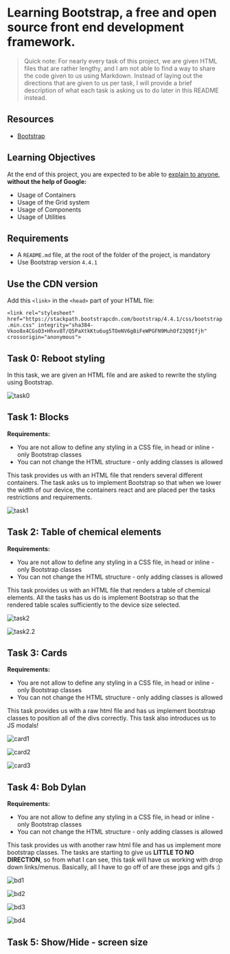 # Learning Bootstrap, a free and open source front end development framework.  

> Quick note: For nearly every task of this project, we are given HTML files that are rather lengthy, and I am not able to find a way to share the code given to us using Markdown. Instead of laying out the directions that are given to us per task, I will provide a brief description of what each task is asking us to do later in this README instead.  

## Resources  
- [Bootstrap](https://intranet.hbtn.io/rltoken/II-u9lliwceVN22GaMLfmA)  
  
## Learning Objectives
At the end of this project, you are expected to be able to [explain to anyone](https://intranet.hbtn.io/rltoken/v8AsBqDPcmZA5MKRkNRJRg), **without the help of Google:**  
- Usage of Containers  
- Usage of the Grid system  
- Usage of Components  
- Usage of Utilities  
  
## Requirements  
- A ```README.md``` file, at the root of the folder of the project, is mandatory  
- Use Bootstrap version ```4.4.1```  
  

## Use the CDN version  
Add this ```<link>``` in the ```<head>``` part of your HTML file:  
  
```<link rel="stylesheet" href="https://stackpath.bootstrapcdn.com/bootstrap/4.4.1/css/bootstrap.min.css" integrity="sha384-Vkoo8x4CGsO3+Hhxv8T/Q5PaXtkKtu6ug5TOeNV6gBiFeWPGFN9MuhOf23Q9Ifjh" crossorigin="anonymous">```  
  
## Task 0: Reboot styling  
In this task, we are given an HTML file and are asked to rewrite the styling using Bootstrap. 
   
![task0](https://github.com/tayloradam1999/holbertonschool-web_front_end/blob/main/0x00-Bootstrap/readme_assets/task0.jpg)  

## Task 1: Blocks  
**Requirements:**  
- You are not allow to define any styling in a CSS file, in head or inline - only Bootstrap classes  
- You can not change the HTML structure - only adding classes is allowed  
  
This task provides us with an HTML file that renders several different containers. The task asks us to implement Bootstrap so that when we lower the width of our device, the containers react and are placed per the tasks restrictions and requirements.  
  
![task1](https://github.com/tayloradam1999/holbertonschool-web_front_end/blob/main/0x00-Bootstrap/readme_assets/task1.gif)  

## Task 2: Table of chemical elements  
**Requirements:**  
- You are not allow to define any styling in a CSS file, in head or inline - only Bootstrap classes  
- You can not change the HTML structure - only adding classes is allowed  
  
This task provides us with an HTML file that renders a table of chemical elements. All the tasks has us do is implement Bootstrap so that the rendered table scales sufficiently to the device size selected.  
  
![task2](https://github.com/tayloradam1999/holbertonschool-web_front_end/blob/main/0x00-Bootstrap/readme_assets/task2.png)  
  
![task2.2](https://github.com/tayloradam1999/holbertonschool-web_front_end/blob/main/0x00-Bootstrap/readme_assets/task2.2.gif)  
  
## Task 3: Cards  
**Requirements:**  
- You are not allow to define any styling in a CSS file, in head or inline - only Bootstrap classes  
- You can not change the HTML structure - only adding classes is allowed  

This task provides us with a raw html file and has us implement bootstrap classes to position all of the divs correctly. This task also introduces us to JS modals!  
  
![card1](https://github.com/tayloradam1999/holbertonschool-web_front_end/blob/main/0x00-Bootstrap/readme_assets/card1.png)  
  
![card2](https://github.com/tayloradam1999/holbertonschool-web_front_end/blob/main/0x00-Bootstrap/readme_assets/card2.png)  
  
![card3](https://github.com/tayloradam1999/holbertonschool-web_front_end/blob/main/0x00-Bootstrap/readme_assets/card3.gif)  
  
## Task 4: Bob Dylan  
**Requirements:**  
- You are not allow to define any styling in a CSS file, in head or inline - only Bootstrap classes  
- You can not change the HTML structure - only adding classes is allowed
  
This task provides us with another raw html file and has us implement more bootstrap classes. The tasks are starting to give us **LITTLE TO NO DIRECTION**, so from what I can see, this task will have us working with drop down links/menus. Basically, all I have to go off of are these jpgs and gifs :)  
  
![bd1](https://github.com/tayloradam1999/holbertonschool-web_front_end/blob/main/0x00-Bootstrap/readme_assets/bd1.png)  
  
![bd2](https://github.com/tayloradam1999/holbertonschool-web_front_end/blob/main/0x00-Bootstrap/readme_assets/bd2.png)  
  
![bd3](https://github.com/tayloradam1999/holbertonschool-web_front_end/blob/main/0x00-Bootstrap/readme_assets/bd3.png)  
  
![bd4](https://github.com/tayloradam1999/holbertonschool-web_front_end/blob/main/0x00-Bootstrap/readme_assets/bd4.gif)  
  
## Task 5: Show/Hide - screen size
